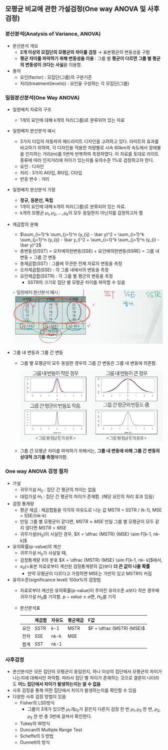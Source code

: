 ## **모평균 비교에 관한 가설검정(One way ANOVA 및 사후검정)**

### 분산분석(Analysis of Variance, ANOVA)

- 분산분석 개요
    - **2개 이상의 모집단의 모평균의 차이를 검정** → 표본평균의 변동성을 구함
    - **평균 차이를 파악하기 위해 변동성을 이용** : 그룹 별 **평균이 다르면 그룹 별 평균의 변동성이 크다는 사실**을 이용함.
- 용어
    - 요인(factor) : 모집단(그룹)의 구분기준
    - 처리(treatment(levels)) : 요인을 구성하는 각 모집단(그룹)

### 일원분산분석(One Way ANOVA)

- 일원배치 자료의 구조
    - 1개의 요인에 대해 k개의 처리(그룹)로 분류되어 있는 자료
- 일원배치 분산분석 예시
    - 3가지 타입의 자동차의 헤드라이트 디자인을 고려하고 있다. 라이트의 효과를 비교하기 위하여, 각 디자인을 적용한 차량별로 시속 60km의 속도에서 장애물을 인지하는 거리(m)를 5번씩 반복하여 측정하였다. 이 자료를 토대로 라이트 종류에 따라 인지거리에 차이가 있는지를 유의수준 1%로 검정하고자 한다.
    - 요인 : 디자인
    - 처리 : 3가지 A타입, B타입, C타입
    - 반응 변수 : 거리
- 일원배치 분산분석 가정
    - **정규, 등분산, 독립**
    - 1개의 요인에 대해 k개의 처리(그룹)로 분류되어 있는 자료.
    - k개의 모평균 $\mu_1, \mu_2, …, \mu_k$이 모두 동일한지 아닌지를 검정하고자 함

- 제곱합의 분해
    - $\sum_{i=1}^k \sum_{j=1}^n (y_{ij} - \bar y)^2 = \sum_{i=1}^k \sum_{j=1}^n (y_{ij} - \bar y_i)^2 + \sum_{i=1}^k \sum_{j=1}^n (y_{i} - \bar y)^2$
    - 총변동성(SST) = 오차에의한변동(SSE) + 요인에의한변동(SSRE)
    = 그룹 내 변동 + 그룹 간 변동
    - 총제곱합(SST) : 그룹에 무관한 전체 자료의 변동을 측정
    - 오차제곱합(SSE) : 각 그룹 내에서의 변동을 측정
    - 요안제곱합(SSTR) : 각 그룹 별 평군의 변동을 측정
        - SSTR의 크기로 집단 별 모평균 차이를 파악할 수 있음
    
    ![Untitled](img/Untitled%2012.png)
    

- 그룹 내 변동과 그룹 간 변동
    - 그룹 별 모평균이 모두 동일한 경우의 그룹 간 변동은 그룹 내 변동에 의존함.
        
        ![Untitled](img/Untitled%2013.png)
        
    - 그룹 간 모평균 차이를 파악하기 위해서는, **그룹 내 변동에 비해 그룹 간 변동의 상대적 크기를 측정**해야함.

### One way ANOVA 검정 절차

- 가설
    - 귀무가설 $H_0$ : 집단 간 평균의 차이는 없음
    - 대립가설 $H_1$ : 집단 간 평균의 차이가 존재함. (해당 요인의 처리 효과 있음)
- 검정 통계량
    - 평균 제곱 : 제곱합들을 각각의 자유도로 나눈 값
    MSTR = SSTR / (k-1), MSE = SSE/(nk-k)
    - 만일 그룹 별 모평균이 같다면, $MSTR \approx MSE$
    만일 그룹 별 모평균이 모두 같지 않다면 $MSTR \gt MSE$
    - 귀무가설($H_0$)이 사실인 경우,
    $X = \dfrac {MSTR} {MSE} \sim F[k-1, nk- k]$
- 유의확률(p-value)의 계산
    - 귀무가설 $H_0$가 사실일 때,
    - 검정통계량 X의 분포 $X = \dfrac {MSTR} {MSE} \sim F[k-1, nk- k]$에서,
    - $x_0$(=표본 자료로부터 계산된 검정통계량의 값)보다 **더 큰 값이 나올 확률**
        - 만약 모평균이 다르다고 가정하면 MSE는 가만히 있고 MSTR이 커짐
- 유의수준(significance level) $100 \alpha \%$의 검정법
    - 자료로부터 계산된 유의확률(p-value)이 주어진 유의수준 $\alpha$보다 작은 경우에 귀무가설 $H_0$를 기각함.
    $p-value \le \alpha$면, $H_0$를 기각
    - 분산분석표
        
        
        |  | 제곱합 | 자유도 | 평균제곱 | F값 |
        | --- | --- | --- | --- | --- |
        | 요인 | SSTR | k-1 | MSTR | $F = \dfrac {MSTR} {MSE}$ |
        | 잔차 | SSE | nk-k | MSE |  |
        | 합계 | SST | nk-1 |  |  |

### 사후검정

- 분산분석은 모든 집단의 모평균이 동일한지, 하나 이상의 집단에서 모평균의 차이가 나는지에 대해서만 파악함. 따라서 집단 별 차이가 존재하는 것으로 결론이 나더라도 **어느 집단에서 차이가 발생하는지는 알 수 없음**
- 사후 검정을 통해 어떤 집단에서 차이가 발생하는지를 확인할 수 있음
- 다양한 사후 검정 방법이 있음
    - Fisher의 LSD방식
        - 그룹이 3개가 있으면 $\mu_1과 \mu_2$가 같은지 다른지 검정 한 번 $\mu_1, \mu_3$ 한 번, $\mu_2, \mu_3$ 한 번 총 3번에 걸쳐서 확인한다.
    - Tukey의 W방식
    - Duncan의 Multiple Range Test
    - Scheffe의 S 방법
    - Dunnett의 방식
